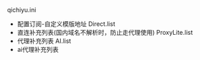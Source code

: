 qichiyu.ini
 - 配置订阅-自定义模版地址
Direct.list
 - 直连补充列表(国内域名不解析时，防止走代理使用)
ProxyLite.list
 - 代理补充列表
AI.list
 - ai代理补充列表
